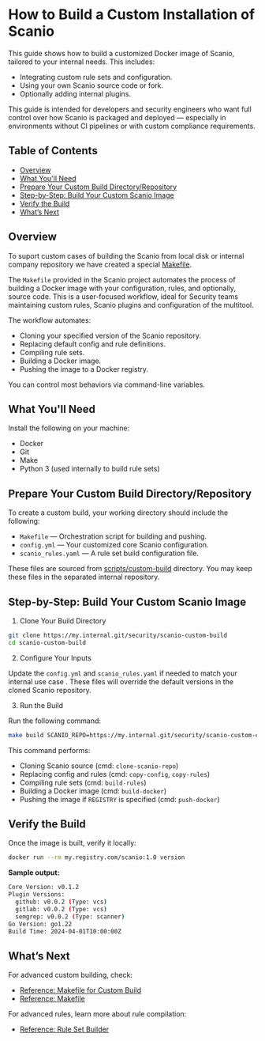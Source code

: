# How to Build a Custom Installation of Scanio

This guide shows how to build a customized Docker image of Scanio, tailored to your internal needs. This includes:
- Integrating custom rule sets and configuration.
- Using your own Scanio source code or fork.
- Optionally adding internal plugins.

This guide is intended for developers and security engineers who want full control over how Scanio is packaged and deployed — especially in environments without CI pipelines or with custom compliance requirements.


## Table of Contents

- [Overview](#overview)
- [What You'll Need](#what-youll-need)
- [Prepare Your Custom Build Directory/Repository](#prepare-your-custom-build-directoryrepository)
- [Step-by-Step: Build Your Custom Scanio Image](#step-by-step-build-your-custom-scanio-image)
- [Verify the Build](#verify-the-build)
- [What’s Next](#whats-next)

## Overview

To suport custom cases of building the Scanio from local disk or internal company repository we have created a special [Makefile](../../scripts/custom-build/Makefile).

The `Makefile` provided in the Scanio project automates the process of building a Docker image with your configuration, rules, and optionally, source code.
This is a user-focused workflow, ideal for Security teams maintaining custom rules, Scanio plugins and configuration of the multitool.

The workflow automates:
- Cloning your specified version of the Scanio repository.
- Replacing default config and rule definitions.
- Compiling rule sets.
- Building a Docker image.
- Pushing the image to a Docker registry.

You can control most behaviors via command-line variables.

## What You'll Need

Install the following on your machine:
- Docker
- Git
- Make
- Python 3 (used internally to build rule sets)


## Prepare Your Custom Build Directory/Repository

To create a custom build, your working directory should include the following:
- `Makefile` — Orchestration script for building and pushing.
- `config.yml` — Your customized core Scanio configuration.
- `scanio_rules.yaml` — A rule set build configuration file.

These files are sourced from [scripts/custom-build](../../scripts/custom-build/) directory. You may keep these files in the separated internal repository.


## Step-by-Step: Build Your Custom Scanio Image

1. Clone Your Build Directory
```bash
git clone https://my.internal.git/security/scanio-custom-build
cd scanio-custom-build
```

2. Configure Your Inputs

Update the `config.yml` and `scanio_rules.yaml` if needed to match your internal use case . These files will override the default versions in the cloned Scanio repository.


3. Run the Build

Run the following command:
```bash
make build SCANIO_REPO=https://my.internal.git/security/scanio-custom-code VERSION=1.0 REGISTRY=my.registry.com/scanio PLUGINS="github gitlab bitbucket semgrep bandit trufflehog"
```

This command performs:
- Cloning Scanio source (cmd: `clone-scanio-repo`)
- Replacing config and rules (cmd: `copy-config`, `copy-rules`)
- Compiling rule sets (cmd: `build-rules`)
- Building a Docker image (cmd: `build-docker`)
- Pushing the image if `REGISTRY` is specified (cmd: `push-docker`)


## Verify the Build

Once the image is built, verify it locally:
```bash
docker run --rm my.registry.com/scanio:1.0 version
```

**Sample output:**
```bash
Core Version: v0.1.2
Plugin Versions:
  github: v0.0.2 (Type: vcs)
  gitlab: v0.0.2 (Type: vcs)
  semgrep: v0.0.2 (Type: scanner)
Go Version: go1.22
Build Time: 2024-04-01T10:00:00Z
```

## What’s Next

For advanced custom building, check:
- [Reference: Makefile for Custom Build](../reference/makefile-custom-build.md)
- [Reference: Makefile](../reference/makefile.md)

For advanced rules, learn more about rule compilation:
- [Reference: Rule Set Builder](../reference/rule-set-builder.md)
